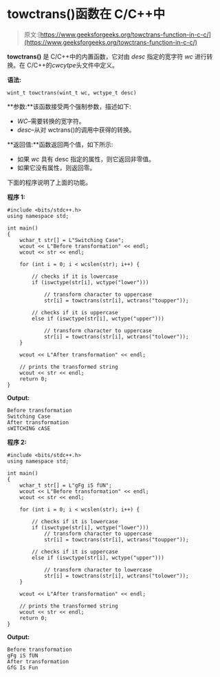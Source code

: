 # towctrans()函数在 C/C++中

> 原文:[https://www.geeksforgeeks.org/towctrans-function-in-c-c/](https://www.geeksforgeeks.org/towctrans-function-in-c-c/)

**towctrans()** 是 C/C++中的内置函数，它对由 *desc* 指定的宽字符 *wc* 进行转换。在 C/C++的*cwcytpe*头文件中定义。

**语法:**

```
wint_t towctrans(wint_t wc, wctype_t desc)
```

**参数:**该函数接受两个强制参数，描述如下:

*   *WC*–需要转换的宽字符。
*   *desc*–从对 wctrans()的调用中获得的转换。

**返回值:**函数返回两个值，如下所示:

*   如果 *wc* 具有 desc 指定的属性，则它返回非零值。
*   如果它没有属性，则返回零。

下面的程序说明了上面的功能。

**程序 1:**

```
#include <bits/stdc++.h>
using namespace std;

int main()
{
    wchar_t str[] = L"Switching Case";
    wcout << L"Before transformation" << endl;
    wcout << str << endl;

    for (int i = 0; i < wcslen(str); i++) {

        // checks if it is lowercase
        if (iswctype(str[i], wctype("lower")))

            // transform character to uppercase
            str[i] = towctrans(str[i], wctrans("toupper"));

        // checks if it is uppercase
        else if (iswctype(str[i], wctype("upper")))

            // transform character to uppercase
            str[i] = towctrans(str[i], wctrans("tolower"));
    }

    wcout << L"After transformation" << endl;

    // prints the transformed string
    wcout << str << endl;
    return 0;
}
```

**Output:**

```
Before transformation
Switching Case
After transformation
sWITCHING cASE

```

**程序 2:**

```
#include <bits/stdc++.h>
using namespace std;

int main()
{
    wchar_t str[] = L"gFg iS fUN";
    wcout << L"Before transformation" << endl;
    wcout << str << endl;

    for (int i = 0; i < wcslen(str); i++) {

        // checks if it is lowercase
        if (iswctype(str[i], wctype("lower")))
            // transform character to uppercase
            str[i] = towctrans(str[i], wctrans("toupper"));

        // checks if it is uppercase
        else if (iswctype(str[i], wctype("upper")))

            // transform character to lowercase
            str[i] = towctrans(str[i], wctrans("tolower"));
    }

    wcout << L"After transformation" << endl;

    // prints the transformed string
    wcout << str << endl;
    return 0;
}
```

**Output:**

```
Before transformation
gFg iS fUN
After transformation
GfG Is Fun

```